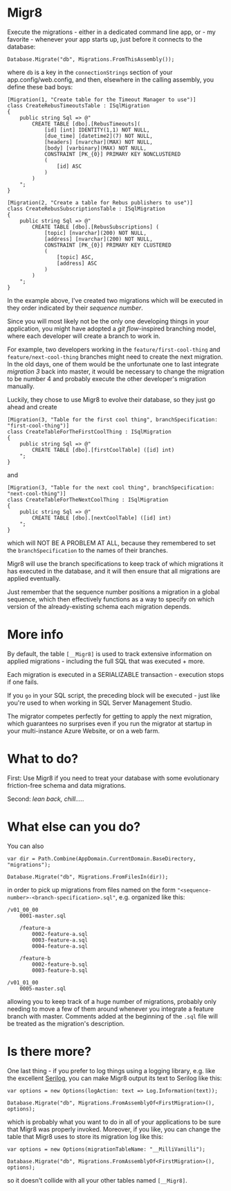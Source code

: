 # Migr8

Execute the migrations - either in a dedicated command line app, or - my favorite - whenever your app starts up,
just before it connects to the database:

	Database.Migrate("db", Migrations.FromThisAssembly());

where `db` is a key in the `connectionStrings` section of your app.config/web.config, and then, elsewhere in the
calling assembly, you define these bad boys:

    [Migration(1, "Create table for the Timeout Manager to use")]
    class CreateRebusTimeoutsTable : ISqlMigration
    {
        public string Sql => @"
            CREATE TABLE [dbo].[RebusTimeouts](
                [id] [int] IDENTITY(1,1) NOT NULL,
	            [due_time] [datetime2](7) NOT NULL,
	            [headers] [nvarchar](MAX) NOT NULL,
	            [body] [varbinary](MAX) NOT NULL,
                CONSTRAINT [PK_{0}] PRIMARY KEY NONCLUSTERED 
                (
	                [id] ASC
                )
            )
		"; 
    }

    [Migration(2, "Create a table for Rebus publishers to use")]
    class CreateRebusSubscriptionsTable : ISqlMigration
    {
        public string Sql => @"
            CREATE TABLE [dbo].[RebusSubscriptions] (
	            [topic] [nvarchar](200) NOT NULL,
	            [address] [nvarchar](200) NOT NULL,
                CONSTRAINT [PK_{0}] PRIMARY KEY CLUSTERED 
                (
	                [topic] ASC,
	                [address] ASC
                )
            )
		"; 
    }

In the example above, I've created two migrations which will be executed in they order indicated by their
 _sequence number_.

Since you will most likely not be the only one developing things in your application, you might have adopted
a _git flow_-inspired branching model, where each developer will create a branch to work in.

For example, two developers working in the `feature/first-cool-thing` and `feature/next-cool-thing` branches
might need to create the next migration. In the old days, one of them would be the unfortunate one to last
integrate _migration 3_ back into master, it would be necessary to change the migration to be number 4 and
probably execute the other developer's migration manually.

Luckily, they chose to use Migr8 to evolve their database, so they just go ahead and create

    [Migration(3, "Table for the first cool thing", branchSpecification: "first-cool-thing")]
    class CreateTableForTheFirstCoolThing : ISqlMigration
    {
        public string Sql => @"
            CREATE TABLE [dbo].[firstCoolTable] ([id] int)
        "; 
    }

and

    [Migration(3, "Table for the next cool thing", branchSpecification: "next-cool-thing")]
    class CreateTableForTheNextCoolThing : ISqlMigration
    {
        public string Sql => @"
            CREATE TABLE [dbo].[nextCoolTable] ([id] int)
        "; 
    }

which will NOT BE A PROBLEM AT ALL, because they remembered to set the `branchSpecification` to the names
of their branches.

Migr8 will use the branch specifications to keep track of which migrations it has executed in the database,
and it will then ensure that all migrations are applied eventually.

Just remember that the sequence number positions a migration in a global sequence, which then effectively
functions as a way to specify on which version of the already-existing schema each migration depends.

# More info

By default, the table `[__Migr8]` is used to track extensive information on applied migrations - including
the full SQL that was executed + more.

Each migration is executed in a SERIALIZABLE transaction - execution stops if one fails.

If you `go` in your SQL script, the preceding block will be executed - just like you're used to when working
in SQL Server Management Studio.

The migrator competes perfectly for getting to apply the next migration, which guarantees no surprises even
if you run the migrator at startup in your multi-instance Azure Website, or on a web farm.

# What to do?

First: Use Migr8 if you need to treat your database with some evolutionary friction-free schema and data
migrations.

Second: _lean back, chill....._

# What else can you do?

You can also

    var dir = Path.Combine(AppDomain.CurrentDomain.BaseDirectory, "migrations");

    Database.Migrate("db", Migrations.FromFilesIn(dir));

in order to pick up migrations from files named on the form `"<sequence-number>-<branch-specification>.sql"`,
e.g. organized like this:

    /v01_00_00
        0001-master.sql

        /feature-a
            0002-feature-a.sql
            0003-feature-a.sql
            0004-feature-a.sql
        
        /feature-b
            0002-feature-b.sql
            0003-feature-b.sql
   
    /v01_01_00
        0005-master.sql     

allowing you to keep track of a huge number of migrations, probably only needing to move a few of them around
whenever you integrate a feature branch with master. Comments added at the beginning of the `.sql` file will be
treated as the migration's description.

# Is there more?

One last thing - if you prefer to log things using a logging library, e.g. like the excellent
[Serilog](https://github.com/serilog/serilog), you can make Migr8 output its text to Serilog like this:


    var options = new Options(logAction: text => Log.Information(text));
    
    Database.Migrate("db", Migrations.FromAssemblyOf<FirstMigration>(), options);

which is probably what you want to do in all of your applications to be sure that Migr8 was properly invoked.
Moreover, if you like, you can change the table that Migr8 uses to store its migration log like this:

    var options = new Options(migrationTableName: "__MilliVanilli");
    
    Database.Migrate("db", Migrations.FromAssemblyOf<FirstMigration>(), options);

so it doesn't collide with all your other tables named `[__Migr8]`.